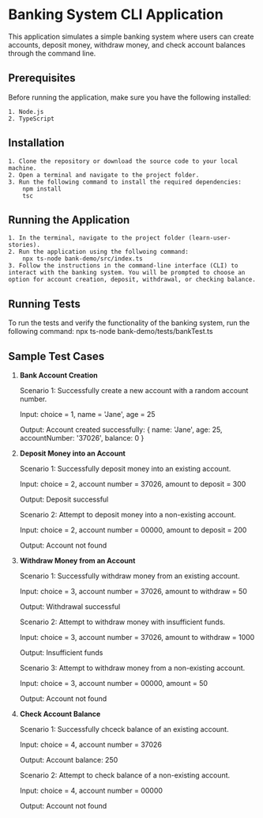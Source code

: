 # Banking System CLI Application

This application simulates a simple banking system where users can create accounts, deposit money, withdraw money, and check account balances through the command line.

## Prerequisites

Before running the application, make sure you have the following installed:

    1. Node.js
    2. TypeScript

## Installation

    1. Clone the repository or download the source code to your local machine.
    2. Open a terminal and navigate to the project folder.
    3. Run the following command to install the required dependencies:
        npm install
        tsc

## Running the Application

    1. In the terminal, navigate to the project folder (learn-user-stories).
    2. Run the application using the follwoing command:
        npx ts-node bank-demo/src/index.ts
    3. Follow the instructions in the command-line interface (CLI) to interact with the banking system. You will be prompted to choose an option for account creation, deposit, withdrawal, or checking balance.

## Running Tests

To run the tests and verify the functionality of the banking system, run the following command:
npx ts-node bank-demo/tests/bankTest.ts

## Sample Test Cases

1. <b>Bank Account Creation</b>

   Scenario 1: Successfully create a new account with a random account number.
   <p>Input: choice = 1, name = 'Jane', age = 25</p>
   <p>Output: Account created successfully: { name: 'Jane', age: 25, accountNumber: '37026', balance: 0 }</p>

2. <b>Deposit Money into an Account</b>

   Scenario 1: Successfully deposit money into an existing account.
   <p>Input: choice = 2, account number = 37026, amount to deposit = 300</p>
   <p>Output: Deposit successful</p>

   Scenario 2: Attempt to deposit money into a non-existing account.
   <p>Input: choice = 2, account number = 00000, amount to deposit = 200</p>
   <p>Output: Account not found</p>

3. <b>Withdraw Money from an Account</b>

   Scenario 1: Successfully withdraw money from an existing account.
   <p>Input: choice = 3, account number = 37026, amount to withdraw = 50</p>
   <p>Output: Withdrawal successful</p>

   Scenario 2: Attempt to withdraw money with insufficient funds.
   <p>Input: choice = 3, account number = 37026, amount to withdraw = 1000</p>
   <p>Output: Insufficient funds</p>

   Scenario 3: Attempt to withdraw money from a non-existing account.
   <p>Input: choice = 3, account number = 00000, amount = 50</p>
   <p>Output: Account not found</p>

4. <b>Check Account Balance</b>

   Scenario 1: Successfully chceck balance of an existing account.
   <p>Input: choice = 4, account number = 37026</p>
   <p>Output: Account balance: 250</p>

   Scenario 2: Attempt to check balance of a non-existing account.
   <p>Input: choice = 4, account number = 00000</p>
   <p>Output: Account not found</p>
